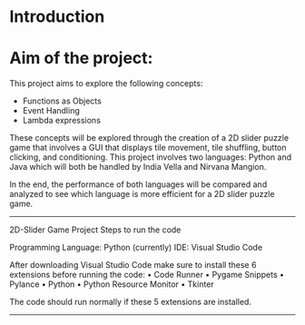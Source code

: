 
# Introduction 
# Aim of the project: 
This project aims to explore the following concepts:
- Functions as Objects 
-	Event Handling 
-	Lambda expressions 

These concepts will be explored through the creation of a 2D slider puzzle game that involves a GUI that displays tile movement, tile shuffling, button clicking, and conditioning. This project involves two languages: Python and Java which will both be handled by India Vella and Nirvana Mangion. 

In the end, the performance of both languages will be compared and analyzed to see which language is more efficient for a 2D slider puzzle game. 


----------------------------------------------------------------------------------------------------------------------------------------------------

2D-Slider Game Project 
Steps to run the code

Programming Language: Python (currently) 
IDE: Visual Studio Code

After downloading Visual Studio Code make sure to install these 6 extensions before running the code: 
• Code Runner
• Pygame Snippets 
• Pylance 
• Python 
• Python Resource Monitor
• Tkinter

The code should run normally if these 5 extensions are installed.

---------------------------------------------------------------------------------------------------------------------------------------------------
